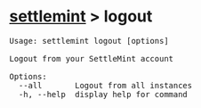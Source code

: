 # [settlemint](../settlemint.md) > logout

<pre>Usage: settlemint logout [options]

Logout from your SettleMint account

Options:
  --all       Logout from all instances
  -h, --help  display help for command
</pre>

